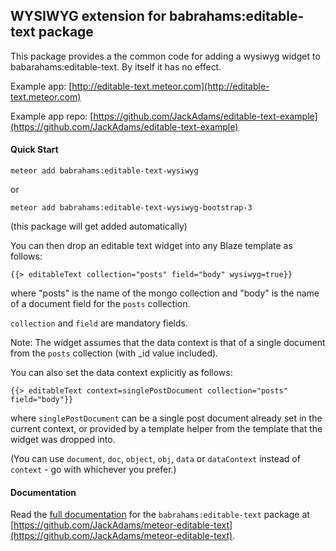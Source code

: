 WYSIWYG extension for babrahams:editable-text package
-----------------------------------------------------

This package provides a the common code for adding a wysiwyg widget to babarahams:editable-text. By itself it has no effect.

Example app: [http://editable-text.meteor.com](http://editable-text.meteor.com)

Example app repo: [https://github.com/JackAdams/editable-text-example](https://github.com/JackAdams/editable-text-example)

#### Quick Start

	meteor add babrahams:editable-text-wysiwyg
	
or

    meteor add babrahams:editable-text-wysiwyg-bootstrap-3
	
(this package will get added automatically)

You can then drop an editable text widget into any Blaze template as follows:

	{{> editableText collection="posts" field="body" wysiwyg=true}}
	
where "posts" is the name of the mongo collection and "body" is the name of a document field for the `posts` collection.

`collection` and `field` are mandatory fields.

Note: The widget assumes that the data context is that of a single document from the `posts` collection (with _id value included).

You can also set the data context explicitly as follows:

    {{> editableText context=singlePostDocument collection="posts" field="body"}}

where `singlePostDocument` can be a single post document already set in the current context, or provided by a template helper from the template that the widget was dropped into.

(You can use `document`, `doc`, `object`, `obj`, `data` or `dataContext` instead of `context` - go with whichever you prefer.)

#### Documentation

Read the [full documentation](https://github.com/JackAdams/meteor-editable-text#editable-text-for-meteor) for the `babrahams:editable-text` package at [https://github.com/JackAdams/meteor-editable-text](https://github.com/JackAdams/meteor-editable-text).